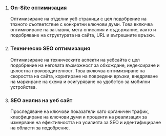1. ### On-Site оптимизация

   Оптимизиране на отделни уеб страници с цел подобрение на тяхното съответствие с конкретни ключови думи. Това включва оптимизиране на заглавия, мета описания и съдържание, както и подобряване на структурата на сайта, URL и вътрешните връзки.

2. ### Техническо SEO оптимизация

   Оптимизиране на техническите аспекти на уебсайта с цел подобрение на неговата възможност за обхождане, индексиране и цялостна производителност. Това включва оптимизиране на скоростта на сайта, коригиране на повредени връзки, внедряване на маркиране на схема и осигуряване на удобство за мобилни устройства.

3. ### SEO анализ на уеб сайт
   Проследяване на ключови показатели като органичен трафик, класфициране на ключови думи и проценти на реализация за измерване на ефективността на усилията за SEO и идентифициране на области за подобрение.
